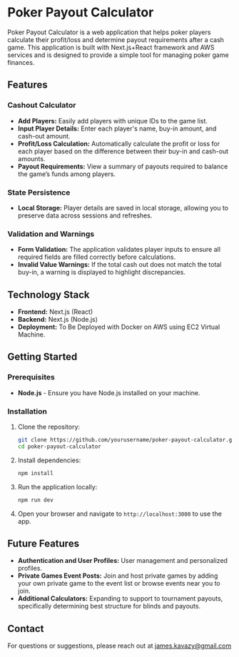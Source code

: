 
# Poker Payout Calculator

Poker Payout Calculator is a web application that helps poker players calculate their profit/loss and determine payout requirements after a cash game. This application is built with Next.js+React framework and AWS services and is designed to provide a simple tool for managing poker game finances.

## Features

### Cashout Calculator
- **Add Players:** Easily add players with unique IDs to the game list.
- **Input Player Details:** Enter each player's name, buy-in amount, and cash-out amount.
- **Profit/Loss Calculation:** Automatically calculate the profit or loss for each player based on the difference between their buy-in and cash-out amounts.
- **Payout Requirements:** View a summary of payouts required to balance the game’s funds among players.

### State Persistence
- **Local Storage:** Player details are saved in local storage, allowing you to preserve data across sessions and refreshes.

### Validation and Warnings
- **Form Validation:** The application validates player inputs to ensure all required fields are filled correctly before calculations.
- **Invalid Value Warnings:** If the total cash out does not match the total buy-in, a warning is displayed to highlight discrepancies.

## Technology Stack

- **Frontend:** Next.js (React)
- **Backend:** Next.js (Node.js)
- **Deployment:** To Be Deployed with Docker on AWS using EC2 Virtual Machine.

## Getting Started

### Prerequisites

- **Node.js** - Ensure you have Node.js installed on your machine.

### Installation

1. Clone the repository:
    ```bash
    git clone https://github.com/yourusername/poker-payout-calculator.git
    cd poker-payout-calculator
    ```

2. Install dependencies:
    ```bash
    npm install
    ```

3. Run the application locally:
    ```bash
    npm run dev
    ```

4. Open your browser and navigate to `http://localhost:3000` to use the app.

## Future Features

- **Authentication and User Profiles:** User management and personalized profiles.
- **Private Games Event Posts:** Join and host private games by adding your own private game to the event list or browse events near you to join.
- **Additional Calculators:** Expanding to support to tournament payouts, specifically determining best structure for blinds and payouts. 

## Contact

For questions or suggestions, please reach out at james.kavazy@gmail.com

